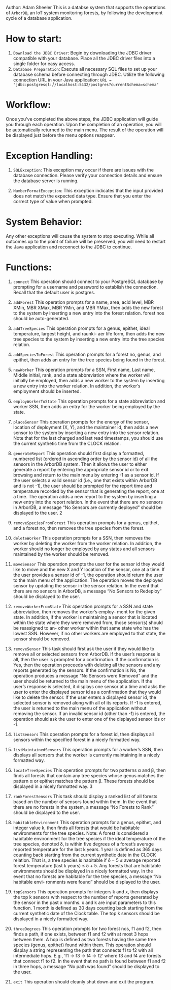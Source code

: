 
Author: Adam Sheeler
This is a databse system that supports the operations of `ArborDB`, an IoT system monitoring forests, by following the development cycle of a database application.

# How to start:
1. `Download the JDBC Driver`: Begin by downloading the JDBC driver compatible with your database. Place all the JDBC driver files into a single folder for easy access.
2. `Database Preparation`: Execute all necessary SQL files to set up your database schema before connecting through JDBC. Utilize the following connection URL in your Java application: `URL = "jdbc:postgresql://localhost:5432/postgres?currentSchema=schema"`

# Workflow:
Once you've completed the above steps, the JDBC application will guide you through each operation. Upon the completion of an operation, you will be automatically returned to the main menu. The result of the operation will be displayed just before the menu options reappear.

# Exception Handling:

1. `SQLException`: This exception may occur if there are issues with the database connection. Please verify your connection details and ensure the database server is running.

2. `NumberFormatException`: This exception indicates that the input provided does not match the expected data type. Ensure that you enter the correct type of value when prompted.

# System Behavior:

Any other exceptions will cause the system to stop executing. While all outcomes up to the point of failure will be preserved, you will need to restart the Java application and reconnect to the JDBC to continue.

# Functions: 
1. `connect`
This operation should connect to your PostgreSQL database by prompting for a username and password to establish the connection. Recall that the default user is postgres.
2. `addForest`
This operation prompts for a name, area, acid level, MBR XMin, MBR XMax, MBR YMin, and MBR YMax, then adds the new forest to the system by inserting a new entry into the forest relation. forest nos should be auto-generated.
3. `addTreeSpecies`
This operation prompts for a genus, epithet, ideal temperature, largest height, and raunki- aer life form, then adds the new tree species to the system by inserting a new entry into the tree species relation.
4. `addSpeciesToForest`
This operation prompts for a forest no, genus, and epithet, then adds an entry for the tree species being found in the forest.
5. `newWorker`
This operation prompts for a SSN, First name, Last name, Middle initial, rank, and a state abbreviation where the worker will initially be employed, then adds a new worker to the system by inserting a new entry into the worker relation. In addition, the worker’s employment should be inserted.
6. `employWorkerToState`
This operation prompts for a state abbreviation and worker SSN, then adds an entry for the worker being employed by the state.
7. `placeSensor`
This operation prompts for the energy of the sensor, location of deployment (X, Y), and the maintainer id, then adds a new sensor to the system by inserting a new entry into the sensor relation. Note that for the last charged and last read timestamps, you should use the current synthetic time from the CLOCK relation.
8. `generateReport`
This operation should first display a formatted, numbered list (ordered in ascending order by the sensor id) of all the sensors in the ArborDB system. Then it allows the user to either generate a report by entering the appropriate sensor id or to exit browsing and return to the main menu by entering -1 as a sensor id. If the user selects a valid sensor id (i.e., one that exists within ArborDB and is not -1), the user should be prompted for the report time and temperature recorded by the sensor that is generating the report, one at a time. The operation adds a new report to the system by inserting a new entry into the report relation.
In the event that there are no sensors in ArborDB, a message “No Sensors are currently deployed” should be displayed to the user.
2
9. `removeSpeciesFromForest`
This operation prompts for a genus, epithet, and a forest no, then removes the tree species from the forest.
10. `deleteWorker`
This operation prompts for a SSN, then removes the worker by deleting the worker from the worker relation. In addition, the worker should no longer be employed by any states and all sensors maintained by the worker should be removed.
11. `moveSensor`
This operation prompts the user for the sensor id they would like to move and the new X and Y location of the sensor, one at a time. If the user provides a sensor id of -1, the operation should return the user to the main menu of the application. The operation moves the deployed sensor by updating the sensor in the sensor relation.
In the event that there are no sensors in ArborDB, a message “No Sensors to Redeploy” should be displayed to the user.
12. `removeWorkerFromState`
This operation prompts for a SSN and state abbreviation, then removes the worker’s employ- ment for the given state. In addition, if the worker is maintaining a sensor that is located within the state where they were removed from, those sensor(s) should be reassigned to an- other worker within that same state who has the lowest SSN. However, if no other workers are employed to that state, the sensor should be removed.
13. `removeSensor`
This task should first ask the user if they would like to remove all or selected sensors from ArborDB.
If the user’s response is all, then the user is prompted for a confirmation. If the confirmation is Yes, then the operation proceeds with deleting all the sensors and any reports generated by the sensors. If the confirmation is No, the operation produces a message “No Sensors were Removed” and the user should be returned to the main menu of the application.
If the user’s response is selected, it displays one sensor at a time and asks the user to enter the displayed sensor id as a confirmation that they would like to delete the sensor. If the user enters a displayed sensor id, the selected sensor is removed along with all of its reports. If -1 is entered, the user is returned to the main menu of the application without removing the sensor. If an invalid sensor id (other than -1) is entered, the operation should ask the user to enter one of the displayed sensor ids or -1.
14. `listSensors`
This operation prompts for a forest id, then displays all sensors within the specified forest in a nicely formatted way.
15. `listMaintainedSensors`
This operation prompts for a worker’s SSN, then displays all sensors that the worker is currently maintaining in a nicely formatted way.
16. `locateTreeSpecies`
This operation prompts for two patterns α and β, then finds all forests that contain any tree species whose genus matches the pattern α or epithet matches the pattern β. These forests should be displayed in a nicely formatted way.
3

17. `rankForestSensors`
This task should display a ranked list of all forests based on the number of sensors found within them.
In the event that there are no forests in the system, a message “No Forests to Rank” should be displayed to the user.
18. `habitableEnvironment`
This operation prompts for a genus, epithet, and integer value k, then finds all forests that would be habitable environments for the tree species. Note: A forest is considered a habitable environment for the tree species if the ideal temperature of the tree species, denoted δ, is within five degrees of a forest’s average reported temperature for the last k years. 1 year is defined as 365 days counting back starting from the current synthetic date in the CLOCK relation. That is, a tree species is habitable if
δ − 5 ≤ average reported forest temperature (last k years) ≤ δ + 5.
Any forests that are habitable environments should be displayed in a nicely formatted way.
In the event that no forests are habitable for the tree species, a message “No habitable envi- ronments were found” should be displayed to the user.
19. `topSensors`
This operation prompts for integers k and x, then displays the top k sensors with respect to the number of reports generated by the sensor in the past x months. x and k are input parameters to this function. 1 month is defined as 30 days counting back starting from the current synthetic date of the Clock table. The top k sensors should be displayed in a nicely formatted way.
20. `threeDegrees`
This operation prompts for two forest nos, f1 and f2, then finds a path, if one exists, between f1 and f2 with at most 3 hops between them. A hop is defined as two forests having the same tree species (genus, epithet) found within them. This operation should display a string representing the path that connects f1 to f2 with all intermediate hops. E.g., ‘f1 → f3 → f4 → f2’ where f3 and f4 are forests that connect f1 to f2.
In the event that no path is found between f1 and f2 in three hops, a message “No path was found” should be displayed to the user.
21. `exit`
This operation should cleanly shut down and exit the program.
